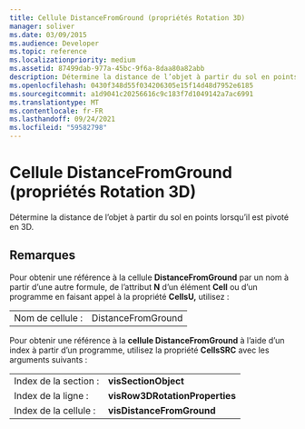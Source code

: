```yaml
---
title: Cellule DistanceFromGround (propriétés Rotation 3D)
manager: soliver
ms.date: 03/09/2015
ms.audience: Developer
ms.topic: reference
ms.localizationpriority: medium
ms.assetid: 87499dab-977a-45bc-9f6a-8daa80a82abb
description: Détermine la distance de l’objet à partir du sol en points lorsqu’il est pivoté en 3D.
ms.openlocfilehash: 0430f348d55f034206305e15f14d48d7952e6185
ms.sourcegitcommit: a1d9041c20256616c9c183f7d1049142a7ac6991
ms.translationtype: MT
ms.contentlocale: fr-FR
ms.lasthandoff: 09/24/2021
ms.locfileid: "59582798"
---
```

# <a name="distancefromground-cell-3-d-rotation-properties"></a>Cellule DistanceFromGround (propriétés Rotation 3D)

Détermine la distance de l’objet à partir du sol en points lorsqu’il est pivoté en 3D.
  
## <a name="remarks"></a>Remarques

Pour obtenir une référence à la cellule **DistanceFromGround** par un nom à partir d’une autre formule, de l’attribut **N** d’un élément **Cell** ou d’un programme en faisant appel à la propriété **CellsU,** utilisez : 
  
|||
|:-----|:-----|
|Nom de cellule :  <br/> |DistanceFromGround  <br/> |
   
Pour obtenir une référence à la **cellule DistanceFromGround** à l’aide d’un index à partir d’un programme, utilisez la propriété **CellsSRC** avec les arguments suivants : 
  
|||
|:-----|:-----|
|Index de la section :  <br/> |**visSectionObject** <br/> |
|Index de la ligne :  <br/> |**visRow3DRotationProperties** <br/> |
|Index de la cellule :  <br/> |**visDistanceFromGround** <br/> |
   

